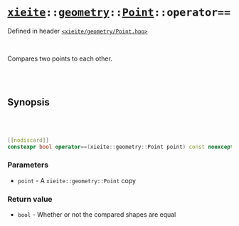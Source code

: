 # [`xieite`](../../../README.md)`::`[`geometry`](../../../docs/geometry.md)`::`[`Point`](../../../docs/geoemtry/Point.md)`::operator==`
Defined in header [`<xieite/geometry/Point.hpp>`](../../../include/xieite/geometry/Point.hpp)

<br/>

Compares two points to each other.

<br/><br/>

## Synopsis

<br/><br/>

```cpp
[[nodiscard]]
constexpr bool operator==(xieite::geometry::Point point) const noexcept;
```
### Parameters
- `point` - A `xieite::geometry::Point` copy
### Return value
- `bool` - Whether or not the compared shapes are equal
